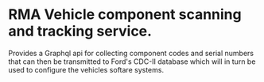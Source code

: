 # RMA Vehicle component scanning and tracking service.   


Provides a Graphql api for collecting component codes and serial numbers that can then be transmitted to Ford's CDC-II database which will in turn be used to configure the vehicles softare systems.



